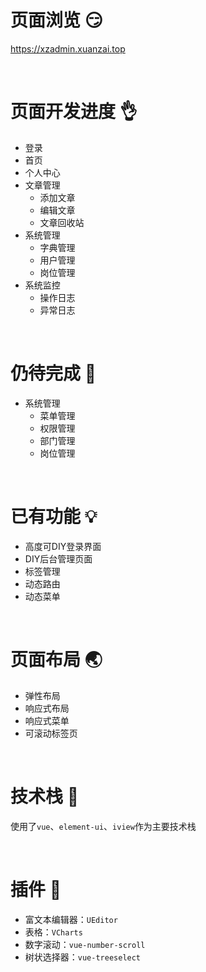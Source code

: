 # 页面浏览 :smirk:

https://xzadmin.xuanzai.top

<br/>

# 页面开发进度 :ok_hand:

- 登录
- 首页
- 个人中心 
- 文章管理
  - 添加文章
  - 编辑文章
  - 文章回收站
- 系统管理
  - 字典管理
  - 用户管理
  - 岗位管理
- 系统监控
  - 操作日志
  - 异常日志

<br/>

# 仍待完成 :muscle:

- 系统管理
  - 菜单管理
  - 权限管理
  - 部门管理
  - 岗位管理

<br/>

# 已有功能 :bulb:

+ 高度可DIY登录界面
+ DIY后台管理页面
+ 标签管理
+ 动态路由
+ 动态菜单

<br/>

# 页面布局 :earth_asia:

+ 弹性布局
+ 响应式布局
+ 响应式菜单
+ 可滚动标签页

<br/>


# 技术栈 :sparkling_heart:

使用了`vue`、`element-ui`、`iview`作为主要技术栈

<br/>

# 插件 :electric_plug:

+ 富文本编辑器：`UEditor`
+ 表格：`VCharts`
+ 数字滚动：`vue-number-scroll`
+ 树状选择器：`vue-treeselect`
